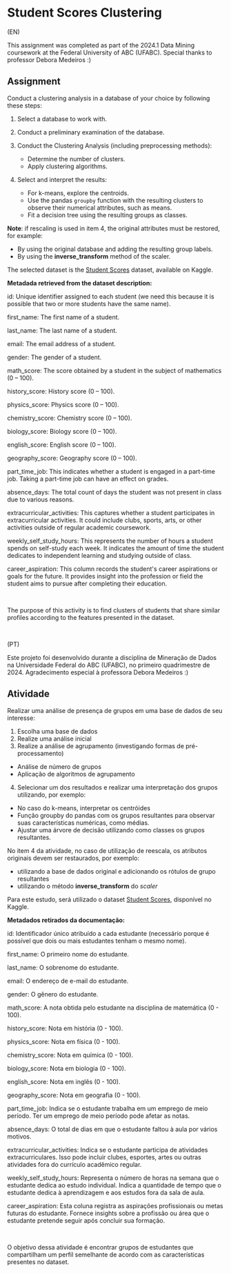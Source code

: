 # Student Scores Clustering

(EN)

This assignment was completed as part of the 2024.1 Data Mining coursework at the Federal University of ABC (UFABC). Special thanks to professor Debora Medeiros :)

## Assignment
Conduct a clustering analysis in a database of your choice by following these steps:

1. Select a database to work with.

2. Conduct a preliminary examination of the database.

3. Conduct the Clustering Analysis (including preprocessing methods):
   - Determine the number of clusters.
   - Apply clustering algorithms.

4. Select and interpret the results:
   - For k-means, explore the centroids.
   - Use the pandas `groupby` function with the resulting clusters to observe their numerical attributes, such as means.
   - Fit a decision tree using the resulting groups as classes.

**Note**: if rescaling is used in item 4, the original attributes must be restored, for example:

- By using the original database and adding the resulting group labels.
- By using the **inverse_transform** method of the scaler.

The selected dataset is the [Student Scores](https://www.kaggle.com/datasets/mexwell/student-scores?rvi=1) dataset, available on Kaggle.

**Metadada retrieved from the dataset description:**

id: Unique identifier assigned to each student (we need this because it is possible that two or more students have the same name).

first_name: The first name of a student.

last_name: The last name of a student.

email: The email address of a student.

gender: The gender of a student.

math_score: The score obtained by a student in the subject of mathematics (0 – 100).

history_score: History score (0 – 100).

physics_score: Physics score (0 – 100).

chemistry_score: Chemistry score (0 – 100).

biology_score: Biology score (0 – 100).

english_score: English score (0 – 100).

geography_score: Geography score (0 – 100).

part_time_job: This indicates whether a student is engaged in a part-time job. Taking a part-time job can have an effect on grades.

absence_days: The total count of days the student was not present in class due to various reasons.

extracurricular_activities: This captures whether a student participates in extracurricular activities. It could include clubs, sports, arts, or other activities outside of regular academic coursework.

weekly_self_study_hours: This represents the number of hours a student spends on self-study each week. It indicates the amount of time the student dedicates to independent learning and studying outside of class.

career_aspiration: This column records the student's career aspirations or goals for the future. It provides insight into the profession or field the student aims to pursue after completing their education.

<br>

The purpose of this activity is to find clusters of students that share similar profiles according to the features presented in the dataset.

<br>

(PT)

Este projeto foi desenvolvido durante a disciplina de Mineração de Dados na Universidade Federal do ABC (UFABC), no primeiro quadrimestre de 2024. Agradecimento especial à professora Debora Medeiros :)

## Atividade
Realizar uma análise de presença de grupos em uma base de dados de seu interesse:
1. Escolha uma base de dados
2. Realize uma análise inicial
3. Realize a análise de agrupamento (investigando formas de pré-processamento)
 * Análise de número de grupos
 * Aplicação de algoritmos de agrupamento
4. Selecionar um dos resultados e realizar uma interpretação dos grupos utilizando, por exemplo:
 * No caso do k-means, interpretar os centróides
 * Função groupby do pandas com os grupos resultantes para observar suas características numéricas, como médias.
 * Ajustar uma árvore de decisão utilizando como classes os grupos resultantes.

No item 4 da atividade, no caso de utilização de reescala, os atributos originais devem ser restaurados, por exemplo:
* utilizando a base de dados original e adicionando os rótulos de grupo resultantes
* utilizando o método **inverse_transform** do *scaler*

Para este estudo, será utilizado o dataset [Student Scores](https://www.kaggle.com/datasets/mexwell/student-scores?rvi=1), disponível no Kaggle.

**Metadados retirados da documentação:**

id: Identificador único atribuído a cada estudante (necessário porque é possível que dois ou mais estudantes tenham o mesmo nome).

first_name: O primeiro nome do estudante.

last_name: O sobrenome do estudante.

email: O endereço de e-mail do estudante.

gender: O gênero do estudante.

math_score: A nota obtida pelo estudante na disciplina de matemática (0 - 100).

history_score: Nota em história (0 - 100).

physics_score: Nota em física (0 - 100).

chemistry_score: Nota em química (0 - 100).

biology_score: Nota em biologia (0 - 100).

english_score: Nota em inglês (0 - 100).

geography_score: Nota em geografia (0 - 100).

part_time_job: Indica se o estudante trabalha em um emprego de meio período. Ter um emprego de meio período pode afetar as notas.

absence_days: O total de dias em que o estudante faltou à aula por vários motivos.

extracurricular_activities: Indica se o estudante participa de atividades extracurriculares. Isso pode incluir clubes, esportes, artes ou outras atividades fora do currículo acadêmico regular.

weekly_self_study_hours: Representa o número de horas na semana que o estudante dedica ao estudo individual. Indica a quantidade de tempo que o estudante dedica à aprendizagem e aos estudos fora da sala de aula.

career_aspiration: Esta coluna registra as aspirações profissionais ou metas futuras do estudante. Fornece insights sobre a profissão ou área que o estudante pretende seguir após concluir sua formação.

<br>

O objetivo dessa atividade é encontrar grupos de estudantes que compartilham um perfil semelhante de acordo com as características presentes no dataset.
